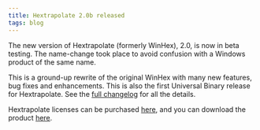 ```yaml
---
title: Hextrapolate 2.0b released
tags: blog
---
```


The new version of Hextrapolate (formerly WinHex), 2.0, is now in beta testing. The name-change took place to avoid confusion with a Windows product of the same name.

This is a ground-up rewrite of the original WinHex with many new features, bug fixes and enhancements. This is also the first Universal Binary release for Hextrapolate. See the [full changelog](http://wincent.dev/a/products/hextrapolate/history/) for all the details.

Hextrapolate licenses can be purchased [here](https://wincent.dev/a/products/hextrapolate/purchase/), and you can download the product [here](http://wincent.dev/a/products/hextrapolate/download/).
